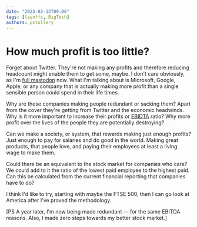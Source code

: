 ```yaml
---
date: "2023-03-12T09:06"
tags: [layoffs, BigTech]
authors: pstollery
---
```

# How much profit is too little?
<!-- truncate -->

Forget about Twitter. They're not making any profits and therefore reducing headcount might enable them to get some, maybe. I don't care obviously, as I'm [full mastodon](https://social.lol/@phils) now. What I'm talking about is Microsoft, Google, Apple, or any company that is actually making more profit than a single sensible person could spend in their life times.

Why are these companies making people redundant or sacking them? Apart from the cover they're getting from Twitter and the economic headwinds. Why is it more important to increase their profits or [EBIDTA](https://www.british-business-bank.co.uk/business-guidance/guidance-articles/finance/what-is-ebitda) ratio? Why more profit over the lives of the people they are potentially destroying? 

Can we make a society, or system, that rewards making just enough profits? Just enough to pay for salaries and do good in the world. Making great products, that people love, and paying their employees at least a living wage to make them.

Could there be an equivalent to the stock market for companies who care? We could add to it the ratio of the lowest paid employee to the highest paid. Can this be calculated from the current financial reporting that companies have to do?

I think I'd like to try, starting with maybe the FTSE 500, then I can go look at America after I've proved the methodology.

[PS A year later, I'm now being made redundant — for the same EBITDA reasons. Also, I made zero steps towards my better stock market.]